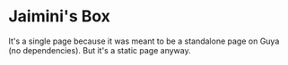 # Jaimini's Box

It's a single page because it was meant to be a standalone page on Guya (no dependencies). But it's a static page anyway. 
